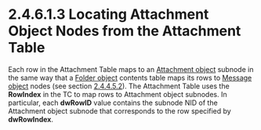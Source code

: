 <html dir="LTR" xmlns:mshelp="http://msdn.microsoft.com/mshelp" xmlns:ddue="http://ddue.schemas.microsoft.com/authoring/2003/5" xmlns:xlink="http://www.w3.org/1999/xlink" xmlns:tool="http://www.microsoft.com/tooltip">
    <head>
        <meta http-equiv="Content-Type" content="text/html; CHARSET=utf-8"></meta>
        <meta name="save" content="history"></meta>
        <title>2.4.6.1.3 Locating Attachment Object Nodes from the Attachment Table</title>
        <xml>
            <mshelp:toctitle title="2.4.6.1.3 Locating Attachment Object Nodes from the Attachment Table"></mshelp:toctitle>
            <mshelp:rltitle title="[MS-PST]: Locating Attachment Object Nodes from the Attachment Table"></mshelp:rltitle>
            <mshelp:keyword index="A" term="fd3a33fe-6425-4f5f-8db2-c432e09782cc"></mshelp:keyword>
            <mshelp:attr name="DCSext.ContentType" value="open specification"></mshelp:attr>
            <mshelp:attr name="AssetID" value="fd3a33fe-6425-4f5f-8db2-c432e09782cc"></mshelp:attr>
            <mshelp:attr name="TopicType" value="kbRef"></mshelp:attr>
            <mshelp:attr name="DCSext.Title" value="[MS-PST]: Locating Attachment Object Nodes from the Attachment Table" />
        </xml>
    </head>
    <body>
        <div id="header">
            <h1 class="heading">2.4.6.1.3 Locating Attachment Object Nodes from the Attachment Table</h1>
        </div>
        <div id="mainSection">
            <div id="mainBody">
                <div id="allHistory" class="saveHistory"></div>
                <div id="sectionSection0" class="section" name="collapseableSection">
                    

<p>Each row in the Attachment Table maps to an <a href="08220cc9-69b1-4072-a2e7-2a0ff201d505.htm#gt_6ab4cacc-0e1a-4843-b9e5-4f1fee5a695a">Attachment object</a> subnode
in the same way that a <a href="08220cc9-69b1-4072-a2e7-2a0ff201d505.htm#gt_0682daa7-c1b8-419b-8a32-6048833d0b72">Folder
object</a> contents table maps its rows to <a href="08220cc9-69b1-4072-a2e7-2a0ff201d505.htm#gt_b6c15d0c-d992-421d-ba96-99d3b63894cf">Message object</a> nodes (see
section <a href="5a8713b7-efa5-4f6c-aba7-5de42731e00f.htm">2.4.4.5.2</a>). The
Attachment Table uses the <b>RowIndex</b> in the TC to map rows to Attachment
object subnodes. In particular, each <b>dwRowID</b> value contains the subnode
NID of the Attachment object subnode that corresponds to the row specified by <b>dwRowIndex</b>.</p>
                </div>
            </div>
        </div>
    </body>
</html>